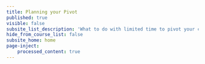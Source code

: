 ```yaml
---
title: Planning your Pivot
published: true
visible: false
subsite_list_description: 'What to do with limited time to pivot your course to remote delivery.'
hide_from_course_list: false
subsite_home: home
page-inject:
    processed_content: true
---
```

